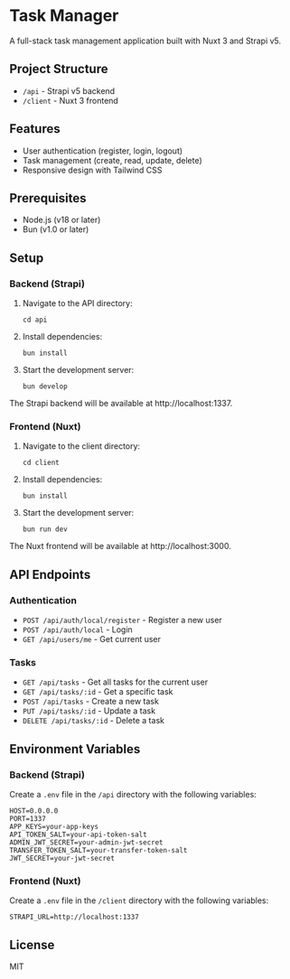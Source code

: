 # Task Manager

A full-stack task management application built with Nuxt 3 and Strapi v5.

## Project Structure

- `/api` - Strapi v5 backend
- `/client` - Nuxt 3 frontend

## Features

- User authentication (register, login, logout)
- Task management (create, read, update, delete)
- Responsive design with Tailwind CSS

## Prerequisites

- Node.js (v18 or later)
- Bun (v1.0 or later)

## Setup

### Backend (Strapi)

1. Navigate to the API directory:

   ```
   cd api
   ```

2. Install dependencies:

   ```
   bun install
   ```

3. Start the development server:
   ```
   bun develop
   ```

The Strapi backend will be available at http://localhost:1337.

### Frontend (Nuxt)

1. Navigate to the client directory:

   ```
   cd client
   ```

2. Install dependencies:

   ```
   bun install
   ```

3. Start the development server:
   ```
   bun run dev
   ```

The Nuxt frontend will be available at http://localhost:3000.

## API Endpoints

### Authentication

- `POST /api/auth/local/register` - Register a new user
- `POST /api/auth/local` - Login
- `GET /api/users/me` - Get current user

### Tasks

- `GET /api/tasks` - Get all tasks for the current user
- `GET /api/tasks/:id` - Get a specific task
- `POST /api/tasks` - Create a new task
- `PUT /api/tasks/:id` - Update a task
- `DELETE /api/tasks/:id` - Delete a task

## Environment Variables

### Backend (Strapi)

Create a `.env` file in the `/api` directory with the following variables:

```
HOST=0.0.0.0
PORT=1337
APP_KEYS=your-app-keys
API_TOKEN_SALT=your-api-token-salt
ADMIN_JWT_SECRET=your-admin-jwt-secret
TRANSFER_TOKEN_SALT=your-transfer-token-salt
JWT_SECRET=your-jwt-secret
```

### Frontend (Nuxt)

Create a `.env` file in the `/client` directory with the following variables:

```
STRAPI_URL=http://localhost:1337
```

## License

MIT
